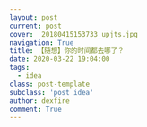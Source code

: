 ```yaml
---
layout: post
current: post
cover:  20180415153733_upjts.jpg
navigation: True
title: 【随想】你的时间都去哪了？
date: 2020-03-22 19:04:00
tags:
  - idea
class: post-template
subclass: 'post idea'
author: dexfire
comment: True
---
```

